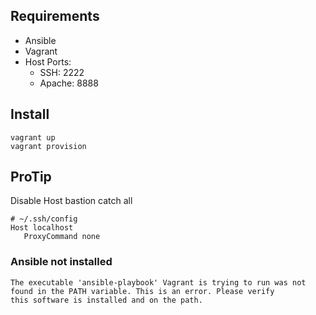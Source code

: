 
## Requirements

* Ansible
* Vagrant
* Host Ports:
    * SSH: 2222
    * Apache: 8888

## Install

```
vagrant up
vagrant provision
```


## ProTip

Disable Host bastion catch all

```
# ~/.ssh/config
Host localhost
   ProxyCommand none
```


### Ansible not installed
```
The executable 'ansible-playbook' Vagrant is trying to run was not
found in the PATH variable. This is an error. Please verify
this software is installed and on the path.
```

